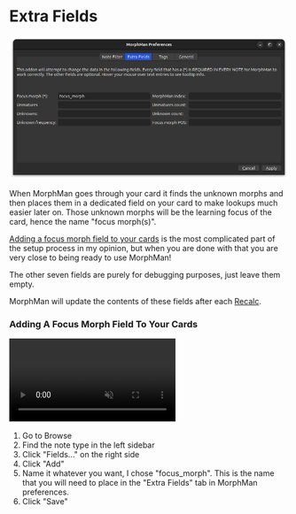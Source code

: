 # Extra Fields

![extra_fields.png](../../../img/extra-fields.png)

When MorphMan goes through your card it finds the unknown morphs and then places them in a dedicated field
on your card to make lookups much easier later on. Those unknown morphs will be the learning focus of the card, hence the name "focus morph(s)".

[Adding a focus morph field to your cards](extra-fields.md#adding-a-focus-morph-field-to-your-cards) is the most
complicated part of the setup process in my opinion, but when you are done with that you are very close to being ready to
use MorphMan!

The other seven fields are purely for debugging purposes, just leave them empty.

MorphMan will update the contents of these fields after each [Recalc](../../usage/recalc.md).

### Adding A Focus Morph Field To Your Cards

<video autoplay loop muted controls>
    <source src="../../../img/add-field.mp4" type="video/mp4">
</video>

1. Go to Browse
2. Find the note type in the left sidebar
3. Click "Fields..." on the right side
4. Click "Add"
5. Name it whatever you want, I chose "focus_morph". This is the name that you will need to place in the "Extra Fields" tab in MorphMan preferences.
6. Click "Save"
